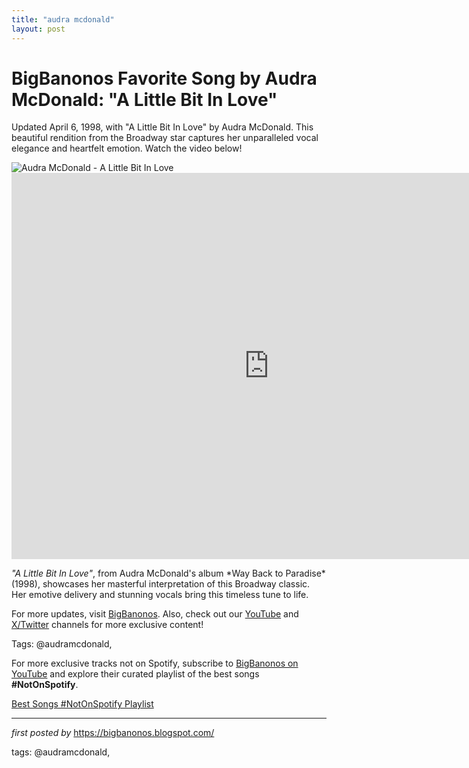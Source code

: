 ```yaml
---
title: "audra mcdonald"
layout: post
---
```

<!-- Title of the Post -->
<h1 >BigBanonos Favorite Song by Audra McDonald: "A Little Bit In Love"</h1> <!-- Introductory Text -->
<p >Updated April 6, 1998, with "A Little Bit In Love" by Audra McDonald. This beautiful rendition from the Broadway star captures her unparalleled vocal elegance and heartfelt emotion. Watch the video below!</p> <!-- Featured Image -->
<div > <img src="https://i.ytimg.com/vi/I2ZPldWZqqA/hqdefault.jpg?sqp=-oaymwEmCOADEOgC8quKqQMa8AEB-AHeA4AC6AKKAgwIABABGGUgZShlMA8=&rs=AOn4CLBqCYJQCc7ZJaU3Jfh3Aicu1SwTWQ" alt="Audra McDonald - A Little Bit In Love" />
</div> <!-- YouTube Video Embed -->
<div > <iframe width="824" height="618" src="https://www.youtube.com/embed/I2ZPldWZqqA" title="A Little Bit in Love - Audra McDonald" frameborder="0" allow="accelerometer; autoplay; clipboard-write; encrypted-media; gyroscope; picture-in-picture; web-share" referrerpolicy="strict-origin-when-cross-origin" allowfullscreen></iframe>
</div> <!-- Song Information -->
<div > <p><em>"A Little Bit In Love"</em>, from Audra McDonald's album *Way Back to Paradise* (1998), showcases her masterful interpretation of this Broadway classic. Her emotive delivery and stunning vocals bring this timeless tune to life.</p>
</div> <!-- Footer Links -->
<div > <p>For more updates, visit <a href="https://bigbanonos.blogspot.com/" target="_blank">BigBanonos</a>. Also, check out our <a href="https://www.youtube.com/@BigBanonos" target="_blank">YouTube</a> and <a href="https://x.com/bigbanonos" target="_blank">X/Twitter</a> channels for more exclusive content!</p>
</div> <!-- Tags -->
<p >Tags: @audramcdonald,</p>


<!--Subscribe and Playlist Links-->
<div>
    <p>For more exclusive tracks not on Spotify, subscribe to <a href="https://www.youtube.com/@BigBanonos" target="_blank">BigBanonos on YouTube</a> and explore their curated playlist of the best songs <strong>#NotOnSpotify</strong>.</p>
    <p><a href="https://www.youtube.com/playlist?list=PLtuNtuTatqI0kFahUCbtbfenC_ET5O_tr" target="_blank">Best Songs #NotOnSpotify Playlist<br /></a></p></div>

<hr />

<p><em>first posted by</em> <a href="https://bigbanonos.blogspot.com/" rel="noopener" target="_new">https://bigbanonos.blogspot.com/</a></p>

<p>tags: @audramcdonald,</p>

